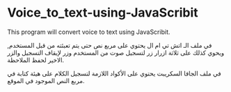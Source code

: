 # Voice_to_text-using-JavaScribit
This program will convert voice to text using JavaScribit.

في ملف الـ اتش تي ام ال يحتوي على مربع نص حتى يتم تعبئته من قبل المستخدم, ويحوي كذلك على ثلاثة ازرار زر لتسجيل صوت من المستخدم وزر لإيقاف التسجيل والزر الاخير لحفظ الملاحظة.

في ملف الجافا السكريبت يحتوي على الأكواد اللازمة لتسجيل الكلام على هيئة كتابة في مربع النص الموجود في الموقع.
